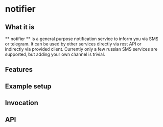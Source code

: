 # notifier

## What it is

** notifier ** is a general purpose notification service to inform you via SMS or telegram. It can be used by other services directly via rest API or indirectly via provided client. Currently only a few russian SMS services are supported, but adding your own channel is trivial. 

## Features

## Example setup

## Invocation

## API

